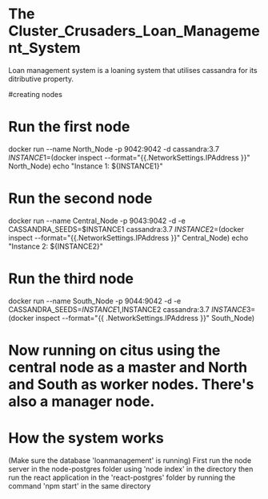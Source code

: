 # The Cluster_Crusaders_Loan_Management_System
Loan management system is a loaning system that utilises cassandra for its ditributive property.

#creating nodes
# Run the first node
docker run --name North_Node -p 9042:9042 -d cassandra:3.7
$INSTANCE1=$(docker inspect --format="{{.NetworkSettings.IPAddress }}" North_Node)
echo "Instance 1: ${INSTANCE1}"

# Run the second node
docker run --name Central_Node -p 9043:9042 -d -e CASSANDRA_SEEDS=$INSTANCE1 cassandra:3.7
$INSTANCE2=$(docker inspect --format="{{.NetworkSettings.IPAddress }}" Central_Node)
echo "Instance 2: ${INSTANCE2}"

# Run the third node
docker run --name South_Node -p 9044:9042 -d -e CASSANDRA_SEEDS=$INSTANCE1,$INSTANCE2 cassandra:3.7
$INSTANCE3=$(docker inspect --format="{{ .NetworkSettings.IPAddress }}" South_Node)

# Now running on citus using the central node as a master and North and South as worker nodes. There's also a manager node.

# How the system works
(Make sure the database 'loanmanagement' is running)
First run the node server in the node-postgres folder using 'node index' in the directory then run the react application in the 'react-postgres' folder by running the command 'npm start' in the same directory
